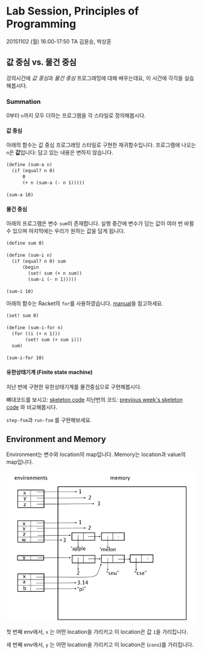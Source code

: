 # Lab Session, Principles of Programming #

20151102 (월) 16:00-17:50
TA 김윤승, 박상훈

## 값 중심 vs. 물건 중심 ##

강의시간에 *값 중심*과 *물건 중심* 프로그래밍에 대해 배우는데요, 이 시간에 각각을 실습해봅시다.

### Summation ###

0부터 `n`까지 모두 더하는 프로그램을 각 스타일로 정의해봅시다.

#### 값 중심 ####

아래의 함수는 값 중심 프로그래밍 스타일로 구현한 재귀함수입니다. 프로그램에 나오는 `n`은 **값**입니다: 담고 있는 내용은 변하지 않습니다.

```racket
(define (sum-a n)
  (if (equal? n 0)
      0
      (+ n (sum-a (- n 1)))))

(sum-a 10)
```

#### 물건 중심 ####

아래의 프로그램은 변수 `sum`이 존재합니다. 실행 중간에 변수가 담는 값이 여러 번 바뀔 수 있으며 마지막에는 우리가 원하는 값을 담게 됩니다.

```racket
(define sum 0)

(define (sum-i n)
  (if (equal? n 0) sum
      (begin 
        (set! sum (+ n sum))
        (sum-i (- n 1)))))

(sum-i 10)
```

아래의 함수는 Racket의 `for`를 사용하였습니다. [manual](http://docs.racket-lang.org/reference/for.html)을 참고하세요.

```racket
(set! sum 0)

(define (sum-i-for n)
  (for ((i (+ n 1)))
       (set! sum (+ sum i)))
  sum)

(sum-i-for 10)
```

#### 유한상태기계 (Finite state machine) ####

지난 번에 구현한 유한상태기계를 물건중심으로 구현해봅시다.

뼈대코드를 보시고: [skeleton code](fsm_imp.rkt) 지난번의 코드:
[previous week's skeleton code](../20141022/fsm.rkt) 와 비교해봅시다.

`step-fsm`과 `run-fsm` 를 구현해보세요.

## Environment and Memory ##

Environment는 변수와 location의 map입니다. Memory는 location과 value의 map입니다. 

![env-mem](fig-env-mem.png)

첫 번째 env에서, ```x``` 는 어떤 location을 가리키고 이 location은 값 ```1```을 가리킵니다.

세 번째 env에서, ```y``` 는 어떤 location을 가리키고 이 location은 (```cons```)를 가리킵니다.


